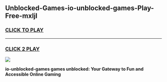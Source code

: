 
## Unblocked-Games-io-unblocked-games-Play-Free-mxljl
<h3>
<a href="https://premium76.site?title=io-unblocked-games&ref=23A">CLICK TO PLAY</a></h3>
<hr>

<h3>
<a href="https://premium76.site?title=io-unblocked-games&ref=23A">CLICK 2 PLAY</a>
  
</h3>

<a href="https://premium76.site?title=io-unblocked-games&ref=23A"><img src="https://clearcache.store/games.png"></a>


**io-unblocked-games games unblocked: Your Gateway to Fun and Accessible Online Gaming**
